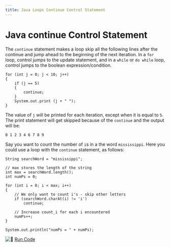 ```yaml
---
title: Java Loops Continue Control Statement
---
```

# Java continue Control Statement

The `continue` statement makes a loop skip all the following lines after the continue and jump ahead to the beginning of the next iteration. In a `for` loop, control jumps to the update statement, and in a `while` or `do while` loop, control jumps to the boolean expression/condition.

    for (int j = 0; j < 10; j++)
    {
        if (j == 5)
        {
            continue;
        }
        System.out.print (j + " ");
    }

The value of `j` will be printed for each iteration, except when it is equal to `5`. The print statement will get skipped because of the `continue` and the output will be:

    0 1 2 3 4 6 7 8 9

Say you want to count the number of `i`s in a the word `mississippi`. Here you could use a loop with the `continue` statement, as follows:

    String searchWord = "mississippi";

    // max stores the length of the string
    int max = searchWord.length();
    int numPs = 0;

    for (int i = 0; i < max; i++)
    {
        // We only want to count i's - skip other letters
        if (searchWord.charAt(i) != 'i')
            continue;

        // Increase count_i for each i encountered
        numPs++;
    }

    System.out.println("numPs = " + numPs);

![:rocket:](//forum.freecodecamp.com/images/emoji/emoji_one/rocket.png?v=2 ":rocket:") [Run Code](https://repl.it/CJZH/0)